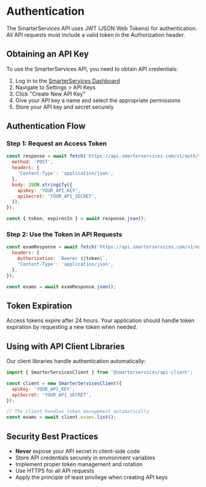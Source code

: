 # Authentication

The SmarterServices API uses JWT (JSON Web Tokens) for authentication. All API requests must include a valid token in the Authorization header.

## Obtaining an API Key

To use the SmarterServices API, you need to obtain API credentials:

1. Log in to the [SmarterServices Dashboard](https://app.smarterservices.com)
2. Navigate to Settings > API Keys
3. Click "Create New API Key"
4. Give your API key a name and select the appropriate permissions
5. Store your API key and secret securely

## Authentication Flow

### Step 1: Request an Access Token

```javascript
const response = await fetch('https://api.smarterservices.com/v1/auth/token', {
  method: 'POST',
  headers: {
    'Content-Type': 'application/json',
  },
  body: JSON.stringify({
    apiKey: 'YOUR_API_KEY',
    apiSecret: 'YOUR_API_SECRET',
  }),
});

const { token, expiresIn } = await response.json();
```

### Step 2: Use the Token in API Requests

```javascript
const examResponse = await fetch('https://api.smarterservices.com/v1/exams', {
  headers: {
    Authorization: `Bearer ${token}`,
    'Content-Type': 'application/json',
  },
});

const exams = await examResponse.json();
```

## Token Expiration

Access tokens expire after 24 hours. Your application should handle token expiration by requesting a new token when needed.

## Using with API Client Libraries

Our client libraries handle authentication automatically:

```javascript
import { SmarterServicesClient } from '@smarterservices/api-client';

const client = new SmarterServicesClient({
  apiKey: 'YOUR_API_KEY',
  apiSecret: 'YOUR_API_SECRET',
});

// The client handles token management automatically
const exams = await client.exams.list();
```

## Security Best Practices

- **Never** expose your API secret in client-side code
- Store API credentials securely in environment variables
- Implement proper token management and rotation
- Use HTTPS for all API requests
- Apply the principle of least privilege when creating API keys
